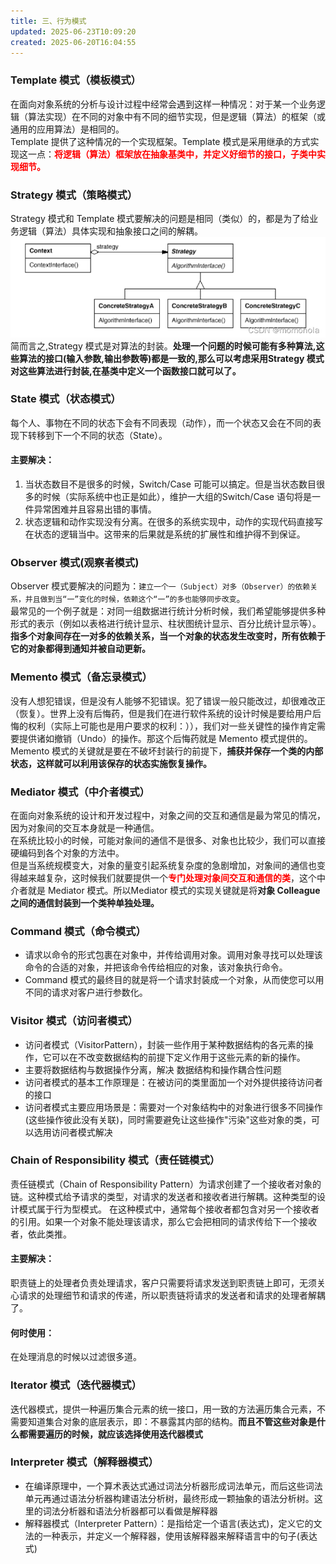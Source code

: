 ```yaml
---
title: 三、行为模式
updated: 2025-06-23T10:09:20
created: 2025-06-20T16:04:55
---
```


### Template 模式（模板模式）
在面向对象系统的分析与设计过程中经常会遇到这样一种情况：对于某一个业务逻辑（算法实现）在不同的对象中有不同的细节实现，但是逻辑（算法）的框架（或通用的应用算法）是相同的。<br>
Template 提供了这种情况的一个实现框架。Template 模式是采用继承的方式实现这一点：<strong style="color:red">将逻辑（算法）框架放在抽象基类中，并定义好细节的接口，子类中实现细节。</strong>
### Strategy 模式（策略模式）
Strategy 模式和 Template 模式要解决的问题是相同（类似）的，都是为了给业务逻辑（算法）具体实现和抽象接口之间的解耦。
![image1](../../../resources/49675eded2f24f01ae81a71493d655e4.png)
简而言之,Strategy 模式是对算法的封装。**处理一个问题的时候可能有多种算法,这些算法的接口(输入参数,输出参数等)都是一致的,那么可以考虑采用Strategy 模式对这些算法进行封装,在基类中定义一个函数接口就可以了。**

### State 模式（状态模式）
每个人、事物在不同的状态下会有不同表现（动作），而一个状态又会在不同的表现下转移到下一个不同的状态（State）。
#### 主要解决：
1.  当状态数目不是很多的时候，Switch/Case 可能可以搞定。但是当状态数目很多的时候（实际系统中也正是如此），维护一大组的Switch/Case 语句将是一件异常困难并且容易出错的事情。
2.  状态逻辑和动作实现没有分离。在很多的系统实现中，动作的实现代码直接写在状态的逻辑当中。这带来的后果就是系统的扩展性和维护得不到保证。

### Observer 模式(观察者模式)
Observer 模式要解决的问题为：`建立一个一（Subject）对多（Observer）的依赖关系，并且做到当“一”变化的时候，依赖这个“一”的多也能够同步改变`。<br>
最常见的一个例子就是：对同一组数据进行统计分析时候，我们希望能够提供多种形式的表示（例如以表格进行统计显示、柱状图统计显示、百分比统计显示等）。**指多个对象间存在一对多的依赖关系，当一个对象的状态发生改变时，所有依赖于它的对象都得到通知并被自动更新。**
### Memento 模式（备忘录模式）
没有人想犯错误，但是没有人能够不犯错误。犯了错误一般只能改过，却很难改正（恢复）。世界上没有后悔药，但是我们在进行软件系统的设计时候是要给用户后悔的权利（实际上可能也是用户要求的权利：）），我们对一些关键性的操作肯定需要提供诸如撤销（Undo）的操作。那这个后悔药就是 Memento 模式提供的。
Memento 模式的关键就是要在不破坏封装行的前提下，**捕获并保存一个类的内部状态，这样就可以利用该保存的状态实施恢复操作。**
### Mediator 模式（中介者模式）
在面向对象系统的设计和开发过程中，对象之间的交互和通信是最为常见的情况，因为对象间的交互本身就是一种通信。<br>
在系统比较小的时候，可能对象间的通信不是很多、对象也比较少，我们可以直接硬编码到各个对象的方法中。<br>
但是当系统规模变大，对象的量变引起系统复杂度的急剧增加，对象间的通信也变得越来越复杂，这时候我们就要提供一个<strong style="color:red">专门处理对象间交互和通信的类</strong>，这个中介者就是 Mediator 模式。所以Mediator 模式的实现关键就是将**对象 Colleague 之间的通信封装到一个类种单独处理。**
### Command 模式（命令模式）
- 请求以命令的形式包裹在对象中，并传给调用对象。调用对象寻找可以处理该命令的合适的对象，并把该命令传给相应的对象，该对象执行命令。
- Command 模式的最终目的就是将一个请求封装成一个对象，从而使您可以用不同的请求对客户进行参数化。

### Visitor 模式（访问者模式）
- 访问者模式（VisitorPattern），封装一些作用于某种数据结构的各元素的操作，它可以在不改变数据结构的前提下定义作用于这些元素的新的操作。
- 主要将数据结构与数据操作分离，解决 数据结构和操作耦合性问题
- 访问者模式的基本工作原理是：在被访问的类里面加一个对外提供接待访问者的接口
- 访问者模式主要应用场景是：需要对一个对象结构中的对象进行很多不同操作(这些操作彼此没有关联)，同时需要避免让这些操作"污染"这些对象的类，可以选用访问者模式解决
### Chain of Responsibility 模式（责任链模式）
责任链模式（Chain of Responsibility Pattern）为请求创建了一个接收者对象的链。这种模式给予请求的类型，对请求的发送者和接收者进行解耦。这种类型的设计模式属于行为型模式。
在这种模式中，通常每个接收者都包含对另一个接收者的引用。如果一个对象不能处理该请求，那么它会把相同的请求传给下一个接收者，依此类推。<br>
#### 主要解决：
职责链上的处理者负责处理请求，客户只需要将请求发送到职责链上即可，无须关心请求的处理细节和请求的传递，所以职责链将请求的发送者和请求的处理者解耦了。
#### 何时使用：
在处理消息的时候以过滤很多道。

### Iterator 模式（迭代器模式）
迭代器模式，提供一种遍历集合元素的统一接口，用一致的方法遍历集合元素，不需要知道集合对象的底层表示，即：不暴露其内部的结构。**而且不管这些对象是什么都需要遍历的时候，就应该选择使用迭代器模式**
### Interpreter 模式（解释器模式）
- 在编译原理中，一个算术表达式通过词法分析器形成词法单元，而后这些词法单元再通过语法分析器构建语法分析树，最终形成一颗抽象的语法分析树。这里的词法分析器和语法分析器都可以看做是解释器
- 解释器模式（Interpreter Pattern）：是指给定一个语言(表达式)，定义它的文法的一种表示，并定义一个解释器，使用该解释器来解释语言中的句子(表达式)
